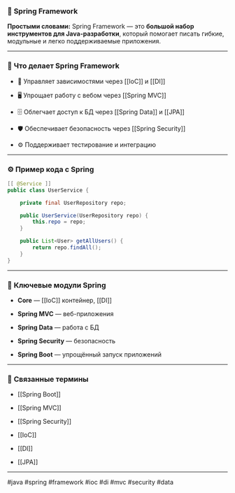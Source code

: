 ### 🌱 **Spring Framework**

**Простыми словами:** Spring Framework — это **большой набор инструментов для Java-разработки**, который помогает писать гибкие, модульные и легко поддерживаемые приложения.

---

### 🧩 **Что делает Spring Framework**

- 🔄 Управляет зависимостями через [[IoC]] и [[DI]]
    
- 🖥 Упрощает работу с вебом через [[Spring MVC]]
    
- 🗄 Облегчает доступ к БД через [[Spring Data]] и [[JPA]]
    
- 🛡 Обеспечивает безопасность через [[Spring Security]]
    
- ⚙️ Поддерживает тестирование и интеграцию
    

---

### ⚙️ **Пример кода с Spring**

```java
[[ @Service ]]
public class UserService {

    private final UserRepository repo;

    public UserService(UserRepository repo) {
        this.repo = repo;
    }

    public List<User> getAllUsers() {
        return repo.findAll();
    }
}
```

---

### 🧠 **Ключевые модули Spring**

- **Core** — [[IoC]] контейнер, [[DI]]
    
- **Spring MVC** — веб-приложения
    
- **Spring Data** — работа с БД
    
- **Spring Security** — безопасность
    
- **Spring Boot** — упрощённый запуск приложений
    

---

### 🔗 **Связанные термины**

- [[Spring Boot]]
    
- [[Spring MVC]]
    
- [[Spring Security]]
    
- [[IoC]]
    
- [[DI]]
    
- [[JPA]]
    

---

#java #spring #framework #ioc #di #mvc #security #data